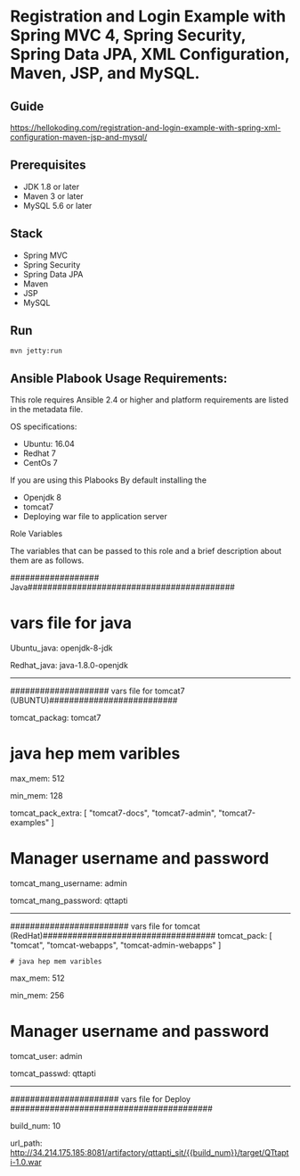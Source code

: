 # Registration and Login Example with Spring MVC 4, Spring Security, Spring Data JPA, XML Configuration, Maven, JSP, and MySQL.

## Guide
https://hellokoding.com/registration-and-login-example-with-spring-xml-configuration-maven-jsp-and-mysql/

## Prerequisites
- JDK 1.8 or later
- Maven 3 or later
- MySQL 5.6 or later

## Stack
- Spring MVC
- Spring Security
- Spring Data JPA
- Maven
- JSP
- MySQL

## Run
```mvn jetty:run```


## Ansible Plabook Usage Requirements: ######



 This role requires Ansible 2.4 or higher and platform requirements are listed in the metadata file.

OS specifications:
- Ubuntu: 16.04
- Redhat 7
- CentOs 7

If you are using this Plabooks By default installing the
  - Openjdk 8 
  - tomcat7
  - Deploying war file to application server 
  
  
Role Variables

  The variables that can be passed to this role and a brief description about them are as follows.
  
  ################## Java##########################################
  # vars file for java
  Ubuntu_java: openjdk-8-jdk 

  Redhat_java: java-1.8.0-openjdk
  
  ---------------------------------
#################### vars file for tomcat7 (UBUNTU)##########################


tomcat_packag: tomcat7

   # java hep mem varibles

max_mem: 512

min_mem: 128 

tomcat_pack_extra: [ "tomcat7-docs", "tomcat7-admin", "tomcat7-examples" ]

   # Manager username and password
tomcat_mang_username: admin

tomcat_mang_password: qttapti


------------------------------
######################## vars file for tomcat (RedHat)###################################
tomcat_pack: [ "tomcat", "tomcat-webapps", "tomcat-admin-webapps" ]

    # java hep mem varibles
max_mem: 512

min_mem: 256

  # Manager username and password
tomcat_user: admin

tomcat_passwd: qttapti

---------------------------
###################### vars file for Deploy #########################################

build_num: 10

url_path: http://34.214.175.185:8081/artifactory/qttapti_sit/{{build_num}}/target/QTtapti-1.0.war

  
  
  
